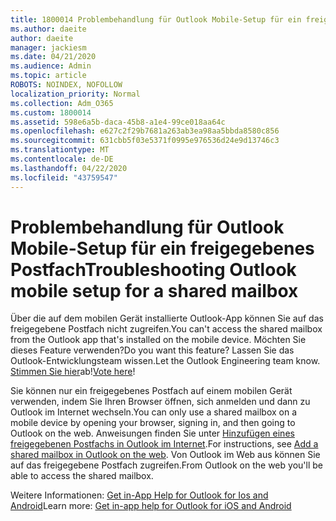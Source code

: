 ```yaml
---
title: 1800014 Problembehandlung für Outlook Mobile-Setup für ein freigegebenes Postfach
ms.author: daeite
author: daeite
manager: jackiesm
ms.date: 04/21/2020
ms.audience: Admin
ms.topic: article
ROBOTS: NOINDEX, NOFOLLOW
localization_priority: Normal
ms.collection: Adm_O365
ms.custom: 1800014
ms.assetid: 598e6a5b-daca-45b8-a1e4-99ce018aa64c
ms.openlocfilehash: e627c2f29b7681a263ab3ea98aa5bbda8580c856
ms.sourcegitcommit: 631cbb5f03e5371f0995e976536d24e9d13746c3
ms.translationtype: MT
ms.contentlocale: de-DE
ms.lasthandoff: 04/22/2020
ms.locfileid: "43759547"
---
```

# <a name="troubleshooting-outlook-mobile-setup-for-a-shared-mailbox"></a><span data-ttu-id="74701-102">Problembehandlung für Outlook Mobile-Setup für ein freigegebenes Postfach</span><span class="sxs-lookup"><span data-stu-id="74701-102">Troubleshooting Outlook mobile setup for a shared mailbox</span></span>

<span data-ttu-id="74701-103">Über die auf dem mobilen Gerät installierte Outlook-App können Sie auf das freigegebene Postfach nicht zugreifen.</span><span class="sxs-lookup"><span data-stu-id="74701-103">You can't access the shared mailbox from the Outlook app that's installed on the mobile device.</span></span> <span data-ttu-id="74701-104">Möchten Sie dieses Feature verwenden?</span><span class="sxs-lookup"><span data-stu-id="74701-104">Do you want this feature?</span></span> <span data-ttu-id="74701-105">Lassen Sie das Outlook-Entwicklungsteam wissen.</span><span class="sxs-lookup"><span data-stu-id="74701-105">Let the Outlook Engineering team know.</span></span> <span data-ttu-id="74701-106">[Stimmen Sie hier](https://go.microsoft.com/fwlink/?linked=862116)ab!</span><span class="sxs-lookup"><span data-stu-id="74701-106">[Vote here](https://go.microsoft.com/fwlink/?linked=862116)!</span></span>
  
<span data-ttu-id="74701-107">Sie können nur ein freigegebenes Postfach auf einem mobilen Gerät verwenden, indem Sie Ihren Browser öffnen, sich anmelden und dann zu Outlook im Internet wechseln.</span><span class="sxs-lookup"><span data-stu-id="74701-107">You can only use a shared mailbox on a mobile device by opening your browser, signing in, and then going to Outlook on the web.</span></span> <span data-ttu-id="74701-108">Anweisungen finden Sie unter [Hinzufügen eines freigegebenen Postfachs in Outlook im Internet](https://support.office.com/article/add-a-shared-mailbox-to-outlook-on-the-web-98b5a90d-4e38-415d-a030-f09a4cd28207).</span><span class="sxs-lookup"><span data-stu-id="74701-108">For instructions, see [Add a shared mailbox in Outlook on the web](https://support.office.com/article/add-a-shared-mailbox-to-outlook-on-the-web-98b5a90d-4e38-415d-a030-f09a4cd28207).</span></span> <span data-ttu-id="74701-109">Von Outlook im Web aus können Sie auf das freigegebene Postfach zugreifen.</span><span class="sxs-lookup"><span data-stu-id="74701-109">From Outlook on the web you'll be able to access the shared mailbox.</span></span>
  
<span data-ttu-id="74701-110">Weitere Informationen: [Get in-App Help for Outlook for Ios and Android](https://support.office.com/article/Get-in-app-help-for-Outlook-for-iOS-and-Android-218a22d1-9fa5-4889-b689-de1c63493243)</span><span class="sxs-lookup"><span data-stu-id="74701-110">Learn more: [Get in-app help for Outlook for iOS and Android](https://support.office.com/article/Get-in-app-help-for-Outlook-for-iOS-and-Android-218a22d1-9fa5-4889-b689-de1c63493243)</span></span>
  


